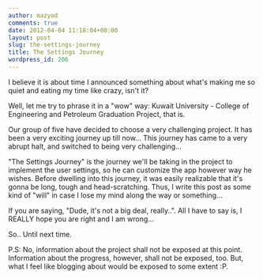```yaml
---
author: mazyod
comments: true
date: 2012-04-04 11:18:04+00:00
layout: post
slug: the-settings-journey
title: The Settings Journey
wordpress_id: 206
---
```


I believe it is about time I announced something about what's making me so quiet and eating my time like crazy, isn't it?

Well, let me try to phrase it in a "wow" way:
Kuwait University - College of Engineering and Petroleum Graduation Project, that is.

Our group of five have decided to choose a very challenging project. It has been a very exciting journey up till now... This journey has came to a very abrupt halt, and switched to being very challenging...

"The Settings Journey" is the journey we'll be taking in the project to implement the user settings, so he can customize the app however way he wishes. Before dwelling into this journey, it was easily realizable that it's gonna be long, tough and head-scratching. Thus, I write this post as some kind of "will" in case I lose my mind along the way or something...

If you are saying, "Dude, it's not a big deal, really..". All I have to say is, I REALLY hope you are right and I am wrong...

So.. Until next time.

P.S: No, information about the project shall not be exposed at this point. Information about the progress, however, shall not be exposed, too. But, what I feel like blogging about would be exposed to some extent :P.
